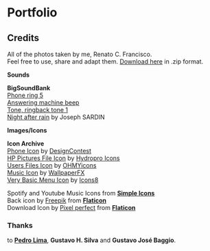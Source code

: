 # Portfolio

## Credits

All of the photos taken by me, Renato C. Francisco.<br>
Feel free to use, share and adapt them. [Download here](https://github.com/renatocfrancisco/portfolio/raw/master/pages/photos/assets/renatocfrancisco_photos.zip) in .zip format.<br>

**Sounds**<br>

**BigSoundBank**<br>
[Phone ring 5](https://bigsoundbank.com/detail-0375-phone-ring-5.html)<br>
[Answering machine beep](https://bigsoundbank.com/detail-1616-answering-machine-beep.html)<br>
[Tone, ringback tone 1](https://bigsoundbank.com/detail-1614-tone-ringback-tone-1.html)<br>
[Night after rain](https://bigsoundbank.com/detail-0621-Night-after-rain.html) by Joseph SARDIN

**Images/Icons**<br>

**Icon Archive**<br>
[Phone Icon](https://iconarchive.com/show/ecommerce-business-icons-by-designcontest/phone-icon.html) by [DesignContest](https://www.designcontest.com/)<br>
[HP Pictures File Icon](https://iconarchive.com/show/hydropro-icons-by-media-design/HP-Pictures-Folder-icon.html) by [Hydropro Icons](https://iconarchive.com/show/hydropro-icons-by-media-design.html)<br>
[Users Files Icon](https://iconarchive.com/show/genesis-3G-icons-by-dario-arnaez/User-Files-icon.html) by [OHMYicons](https://ohmyicons.com/en/) <br>
[Music Icon](https://iconarchive.com/show/3d-bluefx-desktop-icons-by-wallpaperfx/Music-icon.html) by [WallpaperFX](https://wallpaperfx.com/)<br>
[Very Basic Menu Icon](https://iconarchive.com/show/windows-8-icons-by-icons8/Very-Basic-Menu-icon.html) by [Icons8](https://icons8.com/)<br>

Spotify and Youtube Music Icons from [**Simple Icons**](https://simpleicons.org/)<br>
Back icon by [Freepik](https://www.freepik.com/) from [**Flaticon**](https://www.flaticon.com/free-icon/back_130882?term=back&page=1&position=1&page=1&position=1&related_id=130882&origin=tag)<br>
Download Icon by [Pixel perfect](https://www.flaticon.com/authors/pixel-perfect) from [**Flaticon**](https://www.flaticon.com/free-icon/download_724933?term=download&page=1&position=1&page=1&position=1&related_id=724933&origin=search)<br>

### Thanks
to [**Pedro Lima**](https://github.com/pedrobits), **Gustavo H. Silva** and **Gustavo José Baggio**.
